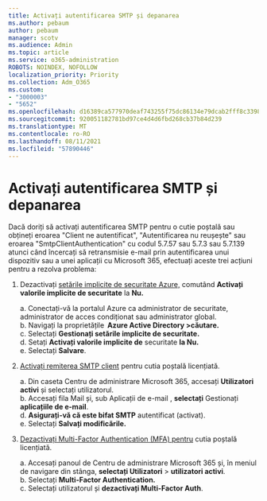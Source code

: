 ```yaml
---
title: Activați autentificarea SMTP și depanarea
ms.author: pebaum
author: pebaum
manager: scotv
ms.audience: Admin
ms.topic: article
ms.service: o365-administration
ROBOTS: NOINDEX, NOFOLLOW
localization_priority: Priority
ms.collection: Adm_O365
ms.custom:
- "3000003"
- "5652"
ms.openlocfilehash: d16389ca577970deaf743255f75dc86134e79dcab2fff8c33987532fc7ee1105
ms.sourcegitcommit: 920051182781bd97ce4d4d6fbd268cb37b84d239
ms.translationtype: MT
ms.contentlocale: ro-RO
ms.lasthandoff: 08/11/2021
ms.locfileid: "57890446"
---
```

# <a name="enable-smtp-authentication-and-troubleshooting"></a>Activați autentificarea SMTP și depanarea

Dacă doriți să activați autentificarea SMTP pentru o cutie poștală sau obțineți eroarea "Client ne autentificat", "Autentificarea nu reușește" sau eroarea "SmtpClientAuthentication" cu codul 5.7.57 sau 5.7.3 sau 5.7.139 atunci când încercați să retransmisie e-mail prin autentificarea unui dispozitiv sau a unei aplicații cu Microsoft 365, efectuați aceste trei acțiuni pentru a rezolva problema:

1. Dezactivați [setările implicite de securitate Azure,](https://docs.microsoft.com/azure/active-directory/fundamentals/concept-fundamentals-security-defaults) comutând **Activați valorile implicite de securitate** la **Nu.**

    a. Conectați-vă la portalul Azure ca administrator de securitate, administrator de acces condiționat sau administrator global.<BR/>
    b. Navigați la proprietățile  **Azure Active Directory >căutare.**<BR/>
    c. Selectați **Gestionați setările implicite de securitate.**<BR/>
    d. Setați **Activați valorile implicite de** securitate **la Nu.**<BR/>
    e. Selectați **Salvare**.

2. [Activați remiterea SMTP client](https://docs.microsoft.com/exchange/clients-and-mobile-in-exchange-online/authenticated-client-smtp-submission#enable-smtp-auth-for-specific-mailboxes) pentru cutia poștală licențiată.

    a. Din caseta Centru de administrare Microsoft 365, accesați **Utilizatori activi** și selectați utilizatorul.<BR/>
    b. Accesați fila Mail și, sub Aplicații de e-mail , **selectați** Gestionați **aplicațiile de e-mail**.<BR/>
    d. **Asigurați-vă că este bifat SMTP** autentificat (activat).<BR/>
    e. Selectați **Salvați modificările.**<BR/>

3. [Dezactivați Multi-Factor Authentication (MFA) pentru](https://docs.microsoft.com/microsoft-365/admin/security-and-compliance/set-up-multi-factor-authentication#turn-off-legacy-per-user-mfa) cutia poștală licențiată.

    a. Accesați panoul de Centru de administrare Microsoft 365 și, în meniul de navigare din stânga, **selectați Utilizatori**  >  **utilizatori activi**.<BR/>
    b. Selectați **Multi-Factor Authentication.**<BR/>
    c. Selectați utilizatorul și **dezactivați Multi-Factor Auth**.<BR/>
